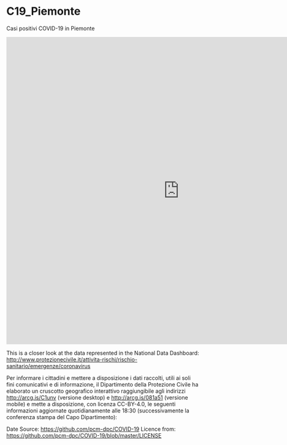 # C19_Piemonte
Casi positivi COVID-19 in Piemonte




<iframe width="900" height="800" frameborder="0" scrolling="no" src="https://plot.ly/~the.information.horizon/3162.embed?share_key=fLwF4lfgVrnSoDktHqU2vz"></iframe>

This is a closer look at the data represented in the National Data Dashboard: http://www.protezionecivile.it/attivita-rischi/rischio-sanitario/emergenze/coronavirus

Per informare i cittadini e mettere a disposizione i dati raccolti, utili ai soli fini comunicativi e di informazione, il Dipartimento della Protezione Civile ha elaborato un cruscotto geografico interattivo raggiungibile agli indirizzi http://arcg.is/C1unv (versione desktop) e http://arcg.is/081a51 (versione mobile) e mette a disposizione, con licenza CC-BY-4.0, le seguenti informazioni aggiornate quotidianamente alle 18:30 (successivamente la conferenza stampa del Capo Dipartimento):

Date Source: https://github.com/pcm-dpc/COVID-19
Licence from: https://github.com/pcm-dpc/COVID-19/blob/master/LICENSE


